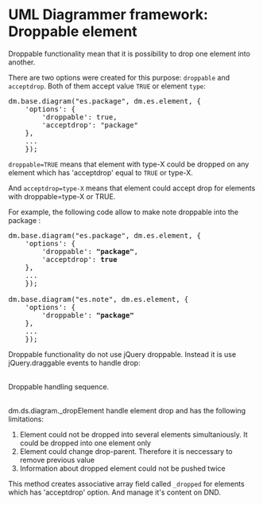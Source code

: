 UML Diagrammer framework: Droppable element
===========================================================

Droppable functionality mean that it is possibility to drop one element into another.

There are two options were created for this purpose: `droppable` and `acceptdrop`. Both of them accept value `TRUE` or element `type`:        

<pre>
dm.base.diagram("es.package", dm.es.element, {
    'options': {
        'droppable': true,  
        'acceptdrop': "package"
    },
    ...
    });
</pre>

`droppable=TRUE` means that element with type-X could be dropped on any element which has 'acceptdrop' equal to `TRUE` or type-X.

And `acceptdrop=type-X`  means that element could accept drop for elements with droppable=type-X or TRUE.



For example, the following code allow to make note droppable into the package :  

<pre>
dm.base.diagram("es.package", dm.es.element, {
    'options': {
        'droppable': <b>"package"</b>,  
        'acceptdrop': <b>true</b>
    },
    ...
    });

dm.base.diagram("es.note", dm.es.element, {
    'options': {
        'droppable': <b>"package"</b>
    },
    ...
    });
</pre>


Droppable functionality do not use jQuery droppable. Instead it is use jQuery.draggable events to handle drop: 

<br>
<div id="DroppableSequence" class="pack-diagram" repo="umlsynco/umlsync" branch="master" path="./dm-diagrams/DroppableSequence.umlsync">
Droppable handling sequence. 
</div>
<br>

dm.ds.diagram._dropElement handle element drop and has the following limitations:
1. Element could not be dropped into several elements simultaniously. It could be dropped into one element only
2. Element could change drop-parent. Therefore it is neccessary to remove previous value 
3. Information about dropped element could not be pushed twice

This method creates associative array field called `_dropped` for elements which has 'acceptdrop' option. And manage it's content on DND.





